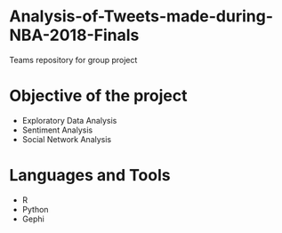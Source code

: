 # Analysis-of-Tweets-made-during-NBA-2018-Finals
Teams repository for group project

# Objective of the project
* Exploratory Data Analysis
* Sentiment Analysis
* Social Network Analysis

# Languages and Tools
* R
* Python 
* Gephi
